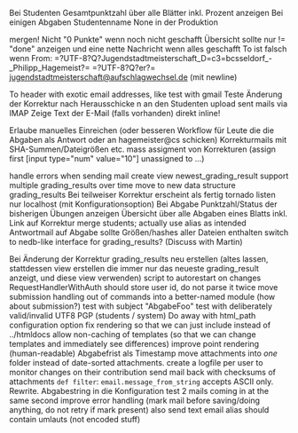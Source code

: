 Bei Studenten Gesamtpunktzahl über alle Blätter inkl. Prozent anzeigen
Bei einigen Abgaben Studentenname None in der Produktion

mergen!
Nicht "0 Punkte" wenn noch nicht geschafft
Übersicht sollte nur != "done" anzeigen und eine nette Nachricht wenn alles geschafft
To ist falsch wenn
	From: =?UTF-8?Q?Jugendstadtmeisterschaft_D=c3=bcsseldorf_-_Philipp_Hagemeist?=
 =?UTF-8?Q?er?= <jugendstadtmeisterschaft@aufschlagwechsel.de>
	(mit newline)

To header with exotic email addresses, like
test with gmail
Teste Änderung der Korrektur nach Herausschicke	n an den Studenten
upload sent mails via IMAP
Zeige Text der E-Mail (falls vorhanden) direkt inline!

Erlaube manuelles Einreichen (oder besseren Workflow für Leute die die Abgaben als Antwort oder an hagemeister@cs schicken)
Korrekturmails mit SHA-Summen/Dateigrößen etc.
mass assigment von Korrekturen (assign first [input type="num" value="10"] unassigned to ...)

handle errors when sending mail
create view newest_grading_result
support multiple grading_results over time
move to new data structure grading_results
Bei teilweiser Korrektur erscheint als fertig
tornado listen nur localhost (mit Konfigurationsoption)
Bei Abgabe Punktzahl/Status der bisherigen Übungen anzeigen
Übersicht über alle Abgaben eines Blatts inkl. Link auf Korrektur
merge students; actually use alias as intended
Antwortmail auf Abgabe sollte Größen/hashes aller Dateien enthalten
switch to nedb-like interface for grading_results? (Discuss with Martin)

Bei Änderung der Korrektur grading_results neu erstellen (altes lassen, stattdessen view erstellen die immer nur das neueste grading_result anzeigt, und diese view verwenden)
script to autorestart on changes
RequestHandlerWithAuth should store user id, do not parse it twice
move submission handling out of commands into a better-named module (how about submission?)
test with subject "AbgabeFoo"
test with deliberately valid/invalid UTF8
PGP (students / system)
Do away with html_path configuration option
fix rendering so that we can just include instead of ../htmldocs
allow non-caching of templates (so that we can change templates and immediately see differences)
improve point rendering (human-readable)
Abgabefrist als Timestamp
move attachments into *one* folder instead of date-sorted attachments.
create a logfile per user to monitor changes on their contribution
send mail back with checksums of attachments
`def filter`: `email.message_from_string` accepts ASCII only. Rewrite.
Abgabestring in die Konfiguration
test 2 mails coming in at the same second
improve error handling (mark mail before saving/doing anything, do not retry if mark present)
also send text email
alias should contain umlauts (not encoded stuff)
